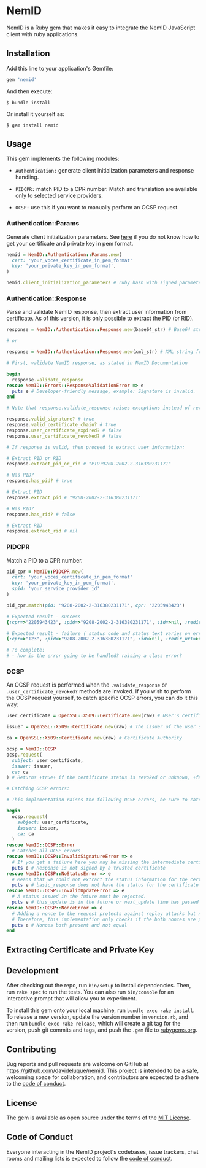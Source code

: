 # NemID

NemID is a Ruby gem that makes it easy to integrate the NemID JavaScript client with ruby applications.

## Installation

Add this line to your application's Gemfile:

```ruby
gem 'nemid'
```

And then execute:

    $ bundle install

Or install it yourself as:

    $ gem install nemid

## Usage

This gem implements the following modules:

- `Authentication:` generate client initialization parameters and response handling.

- `PIDCPR:` match PID to a CPR number. Match and translation are available only to selected service providers.

- `OCSP:` use this if you want to manually perform an OCSP request.

### Authentication::Params

Generate client initialization parameters. See [here](https://github.com/davideluque/nemid#extracting-certificate-and-private-key) if you do not know how to get your certificate and private key in pem format.

```ruby
nemid = NemID::Authentication::Params.new(
  cert: 'your_voces_certificate_in_pem_format'
  key: 'your_private_key_in_pem_format',
)

nemid.client_initialization_parameters # ruby hash with signed parameters
```

### Authentication::Response

Parse and validate NemID response, then extract user information from certificate. As of this version, it is only possible to extract the PID (or RID).

```ruby
response = NemID::Authentication::Response.new(base64_str) # Base64 string from NemID

# or

response = NemID::Authentication::Response.new(xml_str) # XML string from NemID

# First, validate NemID response, as stated in NemID Documentation

begin
  response.validate_response
rescue NemID::Errors::ResponseValidationError => e
  puts e # Developer-friendly message, example: Signature is invalid.
end

# Note that response.validate_response raises exceptions instead of returning true or false, the exceptions are raised according to the order that the  methods are invoked. The following methods perform the same validations and do not raise exceptions:

response.valid_signature? # true
response.valid_certificate_chain? # true
response.user_certificate_expired? # false
response.user_certificate_revoked? # false

# If response is valid, then proceed to extract user information:

# Extract PID or RID
response.extract_pid_or_rid # "PID:9208-2002-2-316380231171"

# Has PID?
response.has_pid? # true

# Extract PID
response.extract_pid # "9208-2002-2-316380231171"

# Has RID?
response.has_rid? # false

# Extract RID
response.extract_rid # nil
```

### PIDCPR

Match a PID to a CPR number.

```ruby
pid_cpr = NemID::PIDCPR.new(
  cert: 'your_voces_certificate_in_pem_format'
  key: 'your_private_key_in_pem_format',
  spid: 'your_service_provider_id'
)

pid_cpr.match(pid: '9208-2002-2-316380231171', cpr: '2205943423')

# Expected result - success
{:cpr=>"2205943423", :pid=>"9208-2002-2-316380231171", :id=>nil, :redir_url=>nil, :status_code=>"0", :status_text_dk=>"OK", :status_text_uk=>"OK"}

# Expected result - failure ( status_code and status_text varies on error occuring )
{:cpr=>"123", :pid=>"9208-2002-2-316380231171", :id=>nil, :redir_url=>nil, :status_code=>"1", :status_text_dk=>"CPR svarer ikke til PID", :status_text_uk=>"CPR does not match PID"}

# To complete:
# - how is the error going to be handled? raising a class error?
```

### OCSP

An OCSP request is performed when the `.validate_response` or `.user_certificate_revoked?` methods are invoked. If you wish to perform the OCSP request yourself, to catch specific OCSP errors, you can do it this way:

```ruby
user_certificate = OpenSSL::X509::Certificate.new(raw) # User's certificate

issuer = OpenSSL::X509::Certificate.new(raw) # The issuer of the user's certificate (Normally the intermediate certificate)

ca = OpenSSL::X509::Certificate.new(raw) # Certificate Authority

ocsp = NemID::OCSP
ocsp.request(
  subject: user_certificate,
  issuer: issuer,
  ca: ca
) # Returns +true+ if the certificate status is revoked or unknown, +false+ if the certificate status is OK.

# Catching OCSP errors:

# This implementation raises the following OCSP errors, be sure to catch them so the execution of your program is not interrupted.

begin
  ocsp.request(
    subject: user_certificate,
    issuer: issuer,
    ca: ca
  )
rescue NemID::OCSP::Error 
  # Catches all OCSP errors
rescue NemID::OCSP::InvalidSignatureError => e
  # If you get a failure here you may be missing the intermediate certificates.
  puts e # Response is not signed by a trusted certificate
rescue NemID::OCSP::NoStatusError => e
  # Means that we could not extract the status information for the certificate from the basic response
  puts e # basic_response does not have the status for the certificate
rescue NemID::OCSP::InvalidUpdateError => e
  # A status issued in the future must be rejected.
  puts e # this_update is in the future or next_update time has passed
rescue NemID::OCSP::NonceError => e
  # Adding a nonce to the request protects against replay attacks but not all CA process the nonce.
  # Therefore, this implementation only checks if the both nonces are present and not equal
  puts e # Nonces both present and not equal
end
```

## Extracting Certificate and Private Key

## Development

After checking out the repo, run `bin/setup` to install dependencies. Then, run `rake spec` to run the tests. You can also run `bin/console` for an interactive prompt that will allow you to experiment.

To install this gem onto your local machine, run `bundle exec rake install`. To release a new version, update the version number in `version.rb`, and then run `bundle exec rake release`, which will create a git tag for the version, push git commits and tags, and push the `.gem` file to [rubygems.org](https://rubygems.org).

## Contributing

Bug reports and pull requests are welcome on GitHub at https://github.com/davideluque/nemid. This project is intended to be a safe, welcoming space for collaboration, and contributors are expected to adhere to the [code of conduct](https://github.com/davideluque/nemid/blob/master/CODE_OF_CONDUCT.md).


## License

The gem is available as open source under the terms of the [MIT License](https://opensource.org/licenses/MIT).

## Code of Conduct

Everyone interacting in the NemID project's codebases, issue trackers, chat rooms and mailing lists is expected to follow the [code of conduct](https://github.com/davideluque/nemid/blob/master/CODE_OF_CONDUCT.md).
